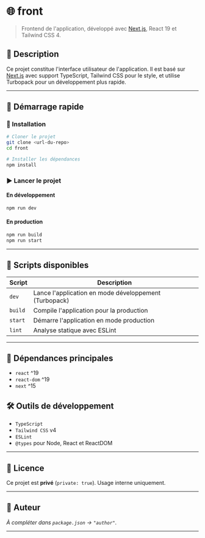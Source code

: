 # 🌐 front

> Frontend de l'application, développé avec [Next.js](https://nextjs.org/), React 19 et Tailwind CSS 4.

## 📖 Description

Ce projet constitue l'interface utilisateur de l'application. Il est basé sur [Next.js](https://nextjs.org/) avec support TypeScript, Tailwind CSS pour le style, et utilise Turbopack pour un développement plus rapide.

---

## 🚀 Démarrage rapide

### 🔧 Installation

```bash
# Cloner le projet
git clone <url-du-repo>
cd front

# Installer les dépendances
npm install
```

### ▶️ Lancer le projet

#### En développement

```bash
npm run dev
```

#### En production

```bash
npm run build
npm run start
```

---

## 📂 Scripts disponibles

| Script  | Description                                           |
| ------- | ----------------------------------------------------- |
| `dev`   | Lance l'application en mode développement (Turbopack) |
| `build` | Compile l'application pour la production              |
| `start` | Démarre l'application en mode production              |
| `lint`  | Analyse statique avec ESLint                          |

---

## 🧩 Dépendances principales

- `react` ^19
- `react-dom` ^19
- `next` ^15

## 🛠️ Outils de développement

- `TypeScript`
- `Tailwind CSS` v4
- `ESLint`
- `@types` pour Node, React et ReactDOM

---

## 📄 Licence

Ce projet est **privé** (`private: true`). Usage interne uniquement.

---

## 👤 Auteur

_À compléter dans `package.json` → `"author"`._

---
